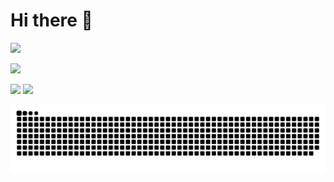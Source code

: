 # Hi there 👋

<img width="300px" src="https://count.getloli.com/get/@AceXiamo?theme=gelbooru"></img>


<img height="150px" src="https://me.axm.moe/service/duolingo/image?radius=20"></img>

<img height="150px" src="https://github-readme-stats.vercel.app/api/top-langs/?username=AceXiamo&layout=compact&langs_count=6&text_color=94a3b8&icon_color=fff&title_color=3b82f6&bg_color=0f172a"></img>
<img height="150px" src="https://github-readme-stats.vercel.app/api?username=AceXiamo&count_private=true"></img>

![snake](./assets/github-contribution-grid-snake-dark.svg)
